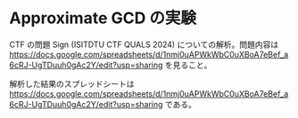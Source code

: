 # Approximate GCD の実験
CTF の問題 Sign (ISITDTU CTF QUALS 2024) についての解析。問題内容は https://docs.google.com/spreadsheets/d/1nmj0uAPWkWbC0uXBoA7eBef_a6cRJ-UgTDuuh0gAc2Y/edit?usp=sharing を見ること。

解析した結果のスプレッドシートは https://docs.google.com/spreadsheets/d/1nmj0uAPWkWbC0uXBoA7eBef_a6cRJ-UgTDuuh0gAc2Y/edit?usp=sharing である。
